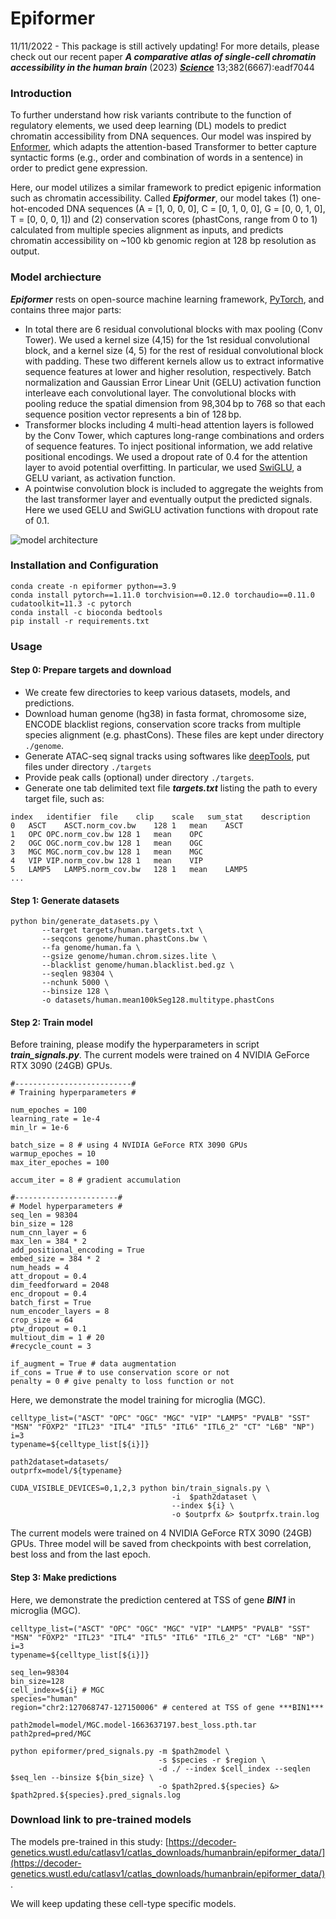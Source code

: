 # Epiformer

11/11/2022 - This package is still actively updating!
For more details, please check out our recent paper ***A comparative atlas of single-cell chromatin accessibility in the human brain*** (2023) [***Science***](https://www.science.org/doi/full/10.1126/science.adf7044) 13;382(6667):eadf7044

### Introduction

To further understand how risk variants contribute to the function of regulatory elements, we used deep learning (DL) models to predict chromatin accessibility from DNA sequences. Our model was inspired by [Enformer](https://www.nature.com/articles/s41592-021-01252-x), which adapts the attention-based Transformer to better capture syntactic forms (e.g., order and combination of words in a sentence) in order to predict gene expression. 

Here, our model utilizes a similar framework to predict epigenic information such as chromatin accessibility. Called ***Epiformer***, our model takes (1) one-hot-encoded DNA sequences (A = [1, 0, 0, 0], C = [0, 1, 0, 0], G = [0, 0, 1, 0], T = [0, 0, 0, 1]) and (2) conservation scores (phastCons, range from 0 to 1) calculated from multiple species alignment as inputs, and predicts chromatin accessibility on ~100 kb genomic region at 128 bp resolution as output. 

### Model archiecture

***Epiformer*** rests on open-source machine learning framework, [PyTorch](https://pytorch.org), and contains three major parts: 
- In total there are 6 residual convolutional blocks with max pooling (Conv Tower). We used a kernel size (4,15) for the 1st residual convolutional block, and a kernel size (4, 5) for the rest of residual convolutional block with padding. These two different kernels allow us to extract informative sequence features at lower and higher resolution, respectively. Batch normalization and Gaussian Error Linear Unit (GELU) activation function interleave each convolutional layer. The convolutional blocks with pooling reduce the spatial dimension from 98,304 bp to 768 so that each sequence position vector represents a bin of 128 bp.
- Transformer blocks including 4 multi-head attention layers is followed by the Conv Tower, which captures long-range combinations and orders of sequence features. To inject positional information, we add relative positional encodings. We used a dropout rate of 0.4 for the attention layer to avoid potential overfitting. In particular, we used [SwiGLU](https://arxiv.org/pdf/2002.05202.pdf), a GELU variant, as activation function. 
- A pointwise convolution block is included to aggregate the weights from the last transformer layer and eventually output the predicted signals. Here we used GELU and SwiGLU activation functions with dropout rate of 0.1.

![ model architecture ](/img/epiformer.png)

### Installation and Configuration

```
conda create -n epiformer python==3.9
conda install pytorch==1.11.0 torchvision==0.12.0 torchaudio==0.11.0 cudatoolkit=11.3 -c pytorch
conda install -c bioconda bedtools
pip install -r requirements.txt
```

### Usage

#### Step 0: Prepare targets and download
- We create few directories to keep various datasets, models, and predictions.
- Download human genome (hg38) in fasta format, chromosome size, ENCODE blacklist regions, conservation score tracks from multiple species alignment (e.g. phastCons). These files are kept under directory `./genome`.
- Generate ATAC-seq signal tracks using softwares like [deepTools](https://deeptools.readthedocs.io/en/develop/), put files under directory `./targets`
- Provide peak calls (optional) under directory `./targets`. 
- Generate one tab delimited text file ***targets.txt*** listing the path to every target file, such as:
```
index	identifier	file	clip	scale	sum_stat	description
0	ASCT	ASCT.norm_cov.bw	128	1	mean	ASCT
1	OPC	OPC.norm_cov.bw	128	1	mean	OPC
2	OGC	OGC.norm_cov.bw	128	1	mean	OGC
3	MGC	MGC.norm_cov.bw	128	1	mean	MGC
4	VIP	VIP.norm_cov.bw	128	1	mean	VIP
5	LAMP5	LAMP5.norm_cov.bw	128	1	mean	LAMP5
...
```

#### Step 1: Generate datasets

```
python bin/generate_datasets.py \
       --target targets/human.targets.txt \
       --seqcons genome/human.phastCons.bw \
       --fa genome/human.fa \
       --gsize genome/human.chrom.sizes.lite \
       --blacklist genome/human.blacklist.bed.gz \
       --seqlen 98304 \
       --nchunk 5000 \
       --binsize 128 \
       -o datasets/human.mean100kSeg128.multitype.phastCons
```

#### Step 2: Train model

Before training, please modify the hyperparameters in script ***train_signals.py***. The current models were trained on 4 NVIDIA GeForce RTX 3090 (24GB) GPUs.

```
#--------------------------#
# Training hyperparameters #

num_epoches = 100
learning_rate = 1e-4
min_lr = 1e-6

batch_size = 8 # using 4 NVIDIA GeForce RTX 3090 GPUs
warmup_epoches = 10
max_iter_epoches = 100

accum_iter = 8 # gradient accumulation

#-----------------------#
# Model hyperparameters #
seq_len = 98304
bin_size = 128
num_cnn_layer = 6
max_len = 384 * 2
add_positional_encoding = True
embed_size = 384 * 2
num_heads = 4
att_dropout = 0.4
dim_feedforward = 2048
enc_dropout = 0.4
batch_first = True
num_encoder_layers = 8
crop_size = 64
ptw_dropout = 0.1
multiout_dim = 1 # 20
#recycle_count = 3

if_augment = True # data augmentation
if_cons = True # to use conservation score or not
penalty = 0 # give penalty to loss function or not
```

Here, we demonstrate the model training for microglia (MGC).

```
celltype_list=("ASCT" "OPC" "OGC" "MGC" "VIP" "LAMP5" "PVALB" "SST" "MSN" "FOXP2" "ITL23" "ITL4" "ITL5" "ITL6" "ITL6_2" "CT" "L6B" "NP")
i=3
typename=${celltype_list[${i}]}

path2dataset=datasets/
outprfx=model/${typename}

CUDA_VISIBLE_DEVICES=0,1,2,3 python bin/train_signals.py \
                                    -i  $path2dataset \
                                    --index ${i} \
                                    -o $outprfx &> $outprfx.train.log

```

The current models were trained on 4 NVIDIA GeForce RTX 3090 (24GB) GPUs. Three model will be saved from checkpoints with best correlation, best loss and from the last epoch.

#### Step 3: Make predictions

Here, we demonstrate the prediction centered at TSS of gene ***BIN1*** in microglia (MGC).

```
celltype_list=("ASCT" "OPC" "OGC" "MGC" "VIP" "LAMP5" "PVALB" "SST" "MSN" "FOXP2" "ITL23" "ITL4" "ITL5" "ITL6" "ITL6_2" "CT" "L6B" "NP")
i=3
typename=${celltype_list[${i}]}

seq_len=98304 
bin_size=128
cell_index=${i} # MGC
species="human"
region="chr2:127068747-127150006" # centered at TSS of gene ***BIN1***

path2model=model/MGC.model-1663637197.best_loss.pth.tar
path2pred=pred/MGC

python epiformer/pred_signals.py -m $path2model \
                                 -s $species -r $region \
                                 -d ./ --index $cell_index --seqlen $seq_len --binsize ${bin_size} \
                                 -o $path2pred.${species} &> $path2pred.${species}.pred_signals.log
```

### Download link to pre-trained models

The models pre-trained in this study: [https://decoder-genetics.wustl.edu/catlasv1/catlas_downloads/humanbrain/epiformer_data/](https://decoder-genetics.wustl.edu/catlasv1/catlas_downloads/humanbrain/epiformer_data/).

We will keep updating these cell-type specific models.


